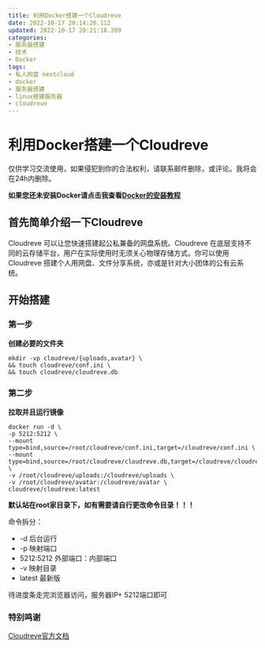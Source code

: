 ```yaml
---
title: 利用Docker搭建一个Cloudreve
date: 2022-10-17 20:14:26.112
updated: 2022-10-17 20:21:18.209
categories: 
- 服务器搭建
- 技术
- Docker
tags: 
- 私人网盘 nextcloud
- docker
- 服务器搭建
- linux搭建服务器
- cloudreve
---
```


# 利用Docker搭建一个Cloudreve

仅供学习交流使用，如果侵犯到你的合法权利，请联系邮件删除，或评论。我将会在24h内删除。

**如果您还未安装Docker请点击我查看[Docker的安装教程](https://www.wangshengjj.work/archives/13)**

## 首先简单介绍一下Cloudreve

Cloudreve 可以让您快速搭建起公私兼备的网盘系统。Cloudreve 在底层支持不同的云存储平台，用户在实际使用时无须关心物理存储方式。你可以使用 Cloudreve 搭建个人用网盘、文件分享系统，亦或是针对大小团体的公有云系统。

## 开始搭建

### 第一步

**创建必要的文件夹**

```
mkdir -vp cloudreve/{uploads,avatar} \
&& touch cloudreve/conf.ini \
&& touch cloudreve/cloudreve.db
```

### 第二步

**拉取并且运行镜像**

```
docker run -d \
-p 5212:5212 \
--mount type=bind,source=/root/cloudreve/conf.ini,target=/cloudreve/conf.ini \
--mount type=bind,source=/root/cloudreve/cloudreve.db,target=/cloudreve/cloudreve.db \
-v /root/cloudreve/uploads:/cloudreve/uploads \
-v /root/cloudreve/avatar:/cloudreve/avatar \
cloudreve/cloudreve:latest
```

**默认站在root家目录下，如有需要请自行更改命令目录！！！**

命令拆分：

- -d 后台运行
- -p 映射端口 
- 5212:5212 外部端口：内部端口
- -v 映射目录
- latest 最新版

待进度条走完浏览器访问，服务器IP+ 5212端口即可

### 特别鸣谢

[Cloudreve官方文档](https://docs.cloudreve.org/getting-started/install)
